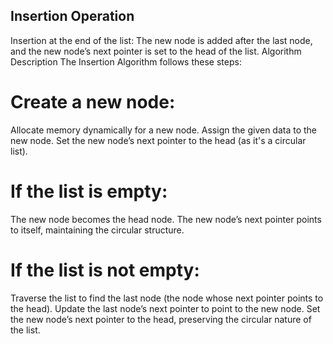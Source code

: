 ## Insertion Operation
Insertion at the end of the list: The new node is added after the last node, and the new node’s next pointer is set to the head of the list.
Algorithm Description
The Insertion Algorithm follows these steps:

# Create a new node:
Allocate memory dynamically for a new node.
Assign the given data to the new node.
Set the new node’s next pointer to the head (as it's a circular list).

# If the list is empty:
The new node becomes the head node.
The new node’s next pointer points to itself, maintaining the circular structure.

# If the list is not empty:
Traverse the list to find the last node (the node whose next pointer points to the head).
Update the last node’s next pointer to point to the new node.
Set the new node’s next pointer to the head, preserving the circular nature of the list.
